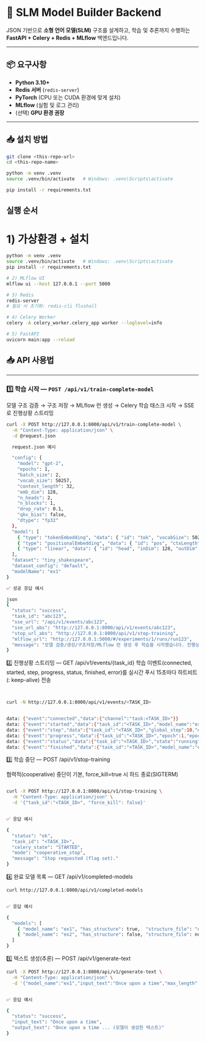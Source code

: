 # 📌 SLM Model Builder Backend

JSON 기반으로 **소형 언어 모델(SLM)** 구조를 설계하고, 학습 및 추론까지 수행하는 **FastAPI + Celery + Redis + MLflow** 백엔드입니다.

---

## 📦 요구사항

- **Python 3.10+**
- **Redis 서버** (`redis-server`)
- **PyTorch** (CPU 또는 CUDA 환경에 맞게 설치)
- **MLflow** (실험 및 로그 관리)
- (선택) **GPU 환경 권장**

---

## 📥 설치 방법

```bash
git clone <this-repo-url>
cd <this-repo-name>

python -m venv .venv
source .venv/bin/activate   # Windows: .venv\Scripts\activate

pip install -r requirements.txt

```

## 실행 순서

# 1) 가상환경 + 설치
```bash
python -m venv .venv
source .venv/bin/activate   # Windows: .venv\Scripts\activate
pip install -r requirements.txt

# 2) MLflow UI
mlflow ui --host 127.0.0.1 --port 5000

# 3) Redis
redis-server
# 필요 시 초기화: redis-cli flushall

# 4) Celery Worker
celery -A celery_worker.celery_app worker --loglevel=info

# 5) FastAPI
uvicorn main:app --reload
```

## 📥 API 사용법

---

### 1️⃣ 학습 시작 — `POST /api/v1/train-complete-model`

모델 구조 검증 → 구조 저장 → MLflow 런 생성 → Celery 학습 태스크 시작 → SSE로 진행상황 스트리밍

```bash
curl -X POST http://127.0.0.1:8000/api/v1/train-complete-model \
  -H "Content-Type: application/json" \
  -d @request.json

  request.json 예시

  "config": {
    "model": "gpt-2",
    "epochs": 1,
    "batch_size": 2,
    "vocab_size": 50257,
    "context_length": 32,
    "emb_dim": 128,
    "n_heads": 2,
    "n_blocks": 1,
    "drop_rate": 0.1,
    "qkv_bias": false,
    "dtype": "fp32"
  },
  "model": [
    { "type": "tokenEmbedding", "data": { "id": "tok", "vocabSize": 50257, "embDim": 128 } },
    { "type": "positionalEmbedding", "data": { "id": "pos", "ctxLength": 32, "embDim": 128, "mode": "learned" } },
    { "type": "linear", "data": { "id": "head", "inDim": 128, "outDim": 50257 } }
  ],
  "dataset": "tiny_shakespeare",
  "dataset_config": "default",
  "modelName": "ex1"
}

✅ 성공 응답 예시

json
{
  "status": "success",
  "task_id": "abc123",
  "sse_url": "/api/v1/events/abc123",
  "sse_url_abs": "http://127.0.0.1:8000/api/v1/events/abc123",
  "stop_url_abs": "http://127.0.0.1:8000/api/v1/stop-training",
  "mlflow_url": "http://127.0.0.1:5000/#/experiments/1/runs/run123",
  "message": "모델 검증/생성/구조저장/MLflow 런 생성 후 학습을 시작했습니다. 진행상황은 SSE로 전송됩니다."
}
```

2️⃣ 진행상황 스트리밍 — GET /api/v1/events/{task_id}
학습 이벤트(connected, started, step, progress, status, finished, error)를 실시간 푸시
15초마다 하트비트(: keep-alive) 전송

```bash


curl -N http://127.0.0.1:8000/api/v1/events/<TASK_ID>


data: {"event":"connected","data":{"channel":"task:<TASK_ID>"}}
data: {"event":"started","data":{"task_id":"<TASK_ID>","model_name":"ex1","run_id":"<RUN_ID>","mlflow_url":"http://127.0.0.1:5000/#/experiments/1/runs/<RUN_ID>","epochs":1,"batch_size":2,"context_length":32,"stride":16}}
data: {"event":"step","data":{"task_id":"<TASK_ID>","global_step":10,"epoch":1,"loss":2.3451,"ema_loss":2.2103}}
data: {"event":"progress","data":{"task_id":"<TASK_ID>","epoch":1,"epochs":1,"avg_epoch_loss":2.10,"train_loss":2.05,"val_loss":2.40,"global_step":120,"run_id":"<RUN_ID>"}}
data: {"event":"status","data":{"task_id":"<TASK_ID>","state":"running","epoch":1,"global_step":120}}
data: {"event":"finished","data":{"task_id":"<TASK_ID>","model_name":"ex1","run_id":"<RUN_ID>","completed_model_path":"completed/ex1.pt","last_train_loss":2.05,"last_val_loss":2.40,"status":"finished","ts":1720000000.0}}
```

3️⃣ 학습 중단 — POST /api/v1/stop-training

협력적(cooperative) 중단이 기본, force_kill=true 시 하드 종료(SIGTERM)

```bash

curl -X POST http://127.0.0.1:8000/api/v1/stop-training \
  -H "Content-Type: application/json" \
  -d '{"task_id":"<TASK_ID>", "force_kill": false}'


✅ 응답 예시

{
  "status": "ok",
  "task_id": "<TASK_ID>",
  "celery_state": "STARTED",
  "mode": "cooperative_stop",
  "message": "Stop requested (flag set)."
}

```

4️⃣ 완료 모델 목록 — GET /api/v1/completed-models

```bash
curl http://127.0.0.1:8000/api/v1/completed-models


✅ 응답 예시

{
  "models": [
    { "model_name": "ex1", "has_structure": true,  "structure_file": "ex1.json" },
    { "model_name": "ex2", "has_structure": false, "structure_file": null }
  ]
}

```

5️⃣ 텍스트 생성(추론) — POST /api/v1/generate-text

```bash
curl -X POST http://127.0.0.1:8000/api/v1/generate-text \
  -H "Content-Type: application/json" \
  -d '{"model_name":"ex1","input_text":"Once upon a time","max_length":50,"temperature":0.7,"top_k":40}'


✅ 응답 예시

{
  "status": "success",
  "input_text": "Once upon a time",
  "output_text": "Once upon a time ... (모델이 생성한 텍스트)"
}

```